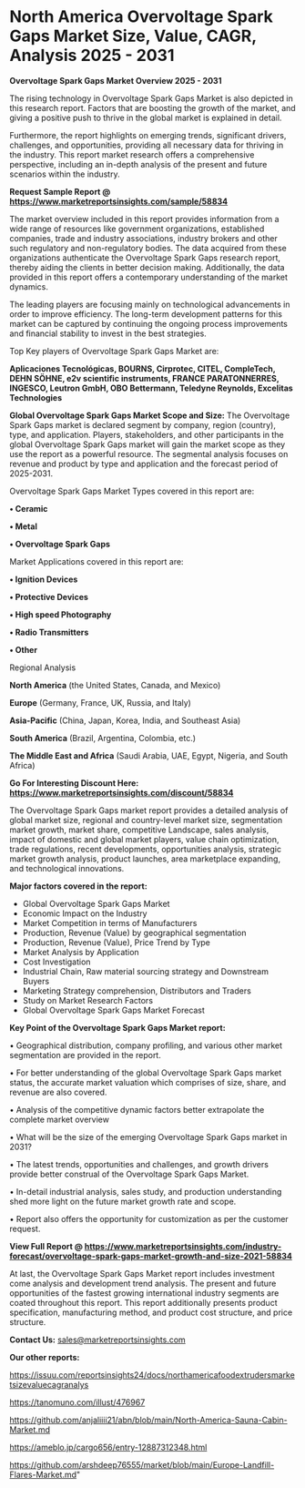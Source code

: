 # North America Overvoltage Spark Gaps Market Size, Value, CAGR, Analysis 2025 - 2031

<Strong> Overvoltage Spark Gaps Market Overview 2025 - 2031</strong>

The rising technology in Overvoltage Spark Gaps Market is also depicted in this research report. Factors that are boosting the growth of the market, and giving a positive push to thrive in the global market is explained in detail.

Furthermore, the report highlights on emerging trends, significant drivers, challenges, and opportunities, providing all necessary data for thriving in the industry. This report market research offers a comprehensive perspective, including an in-depth analysis of the present and future scenarios within the industry.

<strong>Request Sample Report @ <a href=https://www.marketreportsinsights.com/sample/58834>https://www.marketreportsinsights.com/sample/58834</a></strong>

The market overview included in this report provides information from a wide range of resources like government organizations, established companies, trade and industry associations, industry brokers and other such regulatory and non-regulatory bodies. The data acquired from these organizations authenticate the Overvoltage Spark Gaps research report, thereby aiding the clients in better decision making. Additionally, the data provided in this report offers a contemporary understanding of the market dynamics.

The leading players are focusing mainly on technological advancements in order to improve efficiency. The long-term development patterns for this market can be captured by continuing the ongoing process improvements and financial stability to invest in the best strategies.

Top Key players of Overvoltage Spark Gaps Market are:

<strong>Aplicaciones Tecnológicas, BOURNS, Cirprotec, CITEL, CompleTech, DEHN SÖHNE, e2v scientific instruments, FRANCE PARATONNERRES, INGESCO, Leutron GmbH, OBO Bettermann, Teledyne Reynolds, Excelitas Technologies</strong>

<strong><b>Global Overvoltage Spark Gaps Market Scope and Size:</b></strong>
The Overvoltage Spark Gaps market is declared segment by company, region (country), type, and application. Players, stakeholders, and other participants in the global Overvoltage Spark Gaps market will gain the market scope as they use the report as a powerful resource. The segmental analysis focuses on revenue and product by type and application and the forecast period of 2025-2031.

Overvoltage Spark Gaps Market Types covered in this report are:

<strong>• Ceramic

• Metal 

• Overvoltage Spark Gaps</strong>

Market Applications covered in this report are:

<strong>• Ignition Devices

• Protective Devices

• High speed Photography

• Radio Transmitters

• Other</strong> 

Regional Analysis

<strong>North America</strong> (the United States, Canada, and Mexico)

<strong>Europe</strong> (Germany, France, UK, Russia, and Italy)

<strong>Asia-Pacific</strong> (China, Japan, Korea, India, and Southeast Asia)

<strong>South America</strong> (Brazil, Argentina, Colombia, etc.)

<strong>The Middle East and Africa</strong> (Saudi Arabia, UAE, Egypt, Nigeria, and South Africa)

<strong>Go For Interesting Discount Here: <a href=https://www.marketreportsinsights.com/discount/58834>https://www.marketreportsinsights.com/discount/58834</a></strong>

The Overvoltage Spark Gaps market report provides a detailed analysis of global market size, regional and country-level market size, segmentation market growth, market share, competitive Landscape, sales analysis, impact of domestic and global market players, value chain optimization, trade regulations, recent developments, opportunities analysis, strategic market growth analysis, product launches, area marketplace expanding, and technological innovations.

<strong><b>Major factors covered in the report:</b></strong>
<ul>
  <li>Global Overvoltage Spark Gaps Market </li>
  <li>Economic Impact on the Industry</li>
  <li>Market Competition in terms of Manufacturers</li>
  <li>Production, Revenue (Value) by geographical segmentation</li>
  <li>Production, Revenue (Value), Price Trend by Type</li>
  <li>Market Analysis by Application</li>
  <li>Cost Investigation</li>
  <li>Industrial Chain, Raw material sourcing strategy and Downstream Buyers</li>
  <li>Marketing Strategy comprehension, Distributors and Traders</li>
  <li>Study on Market Research Factors</li>
  <li>Global Overvoltage Spark Gaps Market Forecast</li>
</ul>

<strong><b>Key Point of the Overvoltage Spark Gaps Market report:</b></strong>

• Geographical distribution, company profiling, and various other market segmentation are provided in the report.

• For better understanding of the global Overvoltage Spark Gaps market status, the accurate market valuation which comprises of size, share, and revenue are also covered.

• Analysis of the competitive dynamic factors better extrapolate the complete market overview

• What will be the size of the emerging Overvoltage Spark Gaps market in 2031?

• The latest trends, opportunities and challenges, and growth drivers provide better construal of the Overvoltage Spark Gaps Market.

• In-detail industrial analysis, sales study, and production understanding shed more light on the future market growth rate and scope.

• Report also offers the opportunity for customization as per the customer request.

<strong><b>View Full Report @ <a href=https://www.marketreportsinsights.com/industry-forecast/overvoltage-spark-gaps-market-growth-and-size-2021-58834>https://www.marketreportsinsights.com/industry-forecast/overvoltage-spark-gaps-market-growth-and-size-2021-58834</a></b></strong>


At last, the Overvoltage Spark Gaps Market report includes investment come analysis and development trend analysis. The present and future opportunities of the fastest growing international industry segments are coated throughout this report. This report additionally presents product specification, manufacturing method, and product cost structure, and price structure.

<strong>Contact Us:</strong>
sales@marketreportsinsights.com

<strong>Our other reports:</strong>

<a href=https://issuu.com/reportsinsights24/docs/northamericafoodextrudersmarketsizevaluecagranalys>https://issuu.com/reportsinsights24/docs/northamericafoodextrudersmarketsizevaluecagranalys</a>

<a href=https://tanomuno.com/illust/476967>https://tanomuno.com/illust/476967</a>

<a href=https://github.com/anjaliiii21/abn/blob/main/North-America-Sauna-Cabin-Market.md>https://github.com/anjaliiii21/abn/blob/main/North-America-Sauna-Cabin-Market.md</a>

<a href=https://ameblo.jp/cargo656/entry-12887312348.html>https://ameblo.jp/cargo656/entry-12887312348.html</a>

<a href=https://github.com/arshdeep76555/market/blob/main/Europe-Landfill-Flares-Market.md>https://github.com/arshdeep76555/market/blob/main/Europe-Landfill-Flares-Market.md</a>"
